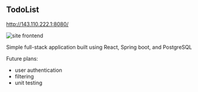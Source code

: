 ## TodoList ##
http://143.110.222.1:8080/

![site frontend](httpsfut://github.com/AnthonyVu/TodoList/blob/master/c8470961584cefafb82babb3db7131f3.png)

Simple full-stack application built using React, Spring boot, and PostgreSQL

Future plans:
* user authentication
* filtering
* unit testing
  
  
